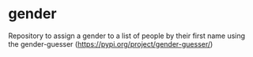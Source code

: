 # gender
Repository to assign a gender to a list of people by their first name using the gender-guesser (https://pypi.org/project/gender-guesser/) 
